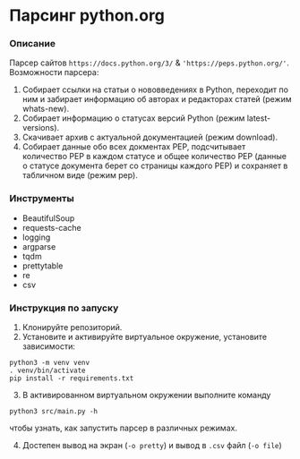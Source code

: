 # Парсинг python.org

### Описание
Парсер сайтов ```https://docs.python.org/3/``` & ```'https://peps.python.org/'```.
Возможности парсера:
1. Собирает ссылки на статьи о нововведениях в Python, переходит по ним и забирает информацию об авторах и редакторах статей (режим whats-new).
2. Собирает информацию о статусах версий Python (режим latest-versions).
3. Скачивает архив с актуальной документацией (режим download).
4. Собирает данные обо всех докментах PEP, подсчитывает количество PEP в каждом статусе и общее количество PEP (данные о статусе документа берет со страницы каждого PEP) и сохраняет в табличном виде (режим pep).

### Инструменты
- BeautifulSoup
- requests-cache
- logging
- argparse
- tqdm
- prettytable
- re
- csv

### Инструкция по запуску

1. Клонируйте репозиторий.
2. Установите и активируйте виртуальное окружение, установите зависимости:
```
python3 -m venv venv
. venv/bin/activate
pip install -r requirements.txt
```
3. В активированном виртуальном окружении выполните команду
```
python3 src/main.py -h
```
чтобы узнать, как запустить парсер в различных режимах.

4. Достепен вывод на экран (```-o pretty```) и вывод в ```.csv``` файл (```-o file```)